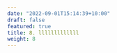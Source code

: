 ```yaml
---
date: "2022-09-01T15:14:39+10:00"
draft: false
featured: true
title: 8. lllllllllllll
weight: 8
---
```

  